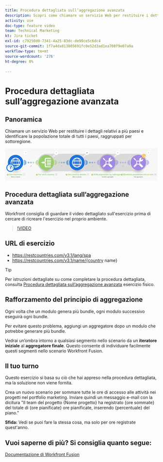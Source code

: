 ```yaml
---
title: Procedura dettagliata sull’aggregazione avanzata
description: Scopri come chiamare un servizio Web per restituire i dettagli su più paesi e identificare la popolazione, raggruppata per sottoregione, il tutto in [!DNL Adobe Workfront Fusion].
activity: use
doc-type: feature video
team: Technical Marketing
kt: Jira ticket
exl-id: c79250d0-7341-4a25-83dc-de99ce5c6dc4
source-git-commit: 1f7a4da813805691fc0e52d3ad1ea708f9e07a9a
workflow-type: tm+mt
source-wordcount: '276'
ht-degree: 0%

---
```


# Procedura dettagliata sull’aggregazione avanzata

## Panoramica

Chiamare un servizio Web per restituire i dettagli relativi a più paesi e identificare la popolazione totale di tutti i paesi, raggruppati per sottoregione.

![Immagine dello scenario di fusione](assets/iteration-and-aggregation-3.png)

## Procedura dettagliata sull’aggregazione avanzata

Workfront consiglia di guardare il video dettagliato sull&#39;esercizio prima di cercare di ricreare l&#39;esercizio nel proprio ambiente.

>[!VIDEO](https://video.tv.adobe.com/v/335281/?quality=12)

## URL di esercizio

* https://restcountries.com/v3.1/lang/spa
* https://restcountries.com/v3.1/name/{country name}

>[!TIP]
>
>Per istruzioni dettagliate su come completare la procedura dettagliata, consulta [Procedura dettagliata sull’aggregazione avanzata](https://experienceleague.adobe.com/docs/workfront-learn/tutorials-workfront/fusion/exercises/advanced-aggregation.html?lang=en) esercizio fisico.

## Rafforzamento del principio di aggregazione

Ogni volta che un modulo genera più bundle, ogni modulo successivo eseguirà ogni bundle.

Per evitare questo problema, aggiungi un aggregatore dopo un modulo che potrebbe generare più bundle.

Vedrai un’ombra intorno a qualsiasi segmento nello scenario da un **iteratore iniziale** al **aggregatore finale**. Questo consente di individuare facilmente questi segmenti nello scenario Workfront Fusion.

## Il tuo turno

Questo esercizio si basa su ciò che hai appreso nella procedura dettagliata, ma la soluzione non viene fornita.

Crea un nuovo scenario per sommare tutte le ore di accesso alle attività nei progetti nel portfolio marketing. Inviare quindi un messaggio e-mail con la dicitura &quot;Il team del progetto {Nome progetto} ha registrato {ore sommate} del totale di {ore pianificate} ore pianificate, inserendo {percentuale} del piano.&quot;

**Sfida:** Vedi se puoi fare la stessa cosa, ma solo per ore registrate quest&#39;anno.

## Vuoi saperne di più? Si consiglia quanto segue:

[Documentazione di Workfront Fusion](https://experienceleague.adobe.com/docs/workfront/using/adobe-workfront-fusion/workfront-fusion-2.html?lang=en)

